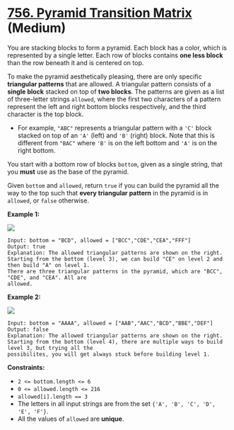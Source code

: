 # [756. Pyramid Transition Matrix][link] (Medium)

[link]: https://leetcode.com/problems/pyramid-transition-matrix/

You are stacking blocks to form a pyramid. Each block has a color, which is represented by a single
letter. Each row of blocks contains **one less block** than the row beneath it and is centered on
top.

To make the pyramid aesthetically pleasing, there are only specific **triangular patterns** that are
allowed. A triangular pattern consists of a **single block** stacked on top of **two blocks**. The
patterns are given as a list of three-letter strings `allowed`, where the first two characters of a
pattern represent the left and right bottom blocks respectively, and the third character is the top
block.

- For example, `"ABC"` represents a triangular pattern with a `'C'` block stacked on top of an `'A'`
(left) and `'B'` (right) block. Note that this is different from `"BAC"` where `'B'` is on the left
bottom and `'A'` is on the right bottom.

You start with a bottom row of blocks `bottom`, given as a single string, that you **must** use as
the base of the pyramid.

Given `bottom` and `allowed`, return `true` if you can build the pyramid all the way to the top such
that **every triangular pattern** in the pyramid is in  `allowed`, or  `false` otherwise.

**Example 1:**

![](https://assets.leetcode.com/uploads/2021/08/26/pyramid1-grid.jpg)

```
Input: bottom = "BCD", allowed = ["BCC","CDE","CEA","FFF"]
Output: true
Explanation: The allowed triangular patterns are shown on the right.
Starting from the bottom (level 3), we can build "CE" on level 2 and then build "A" on level 1.
There are three triangular patterns in the pyramid, which are "BCC", "CDE", and "CEA". All are
allowed.
```

**Example 2:**

![](https://assets.leetcode.com/uploads/2021/08/26/pyramid2-grid.jpg)

```
Input: bottom = "AAAA", allowed = ["AAB","AAC","BCD","BBE","DEF"]
Output: false
Explanation: The allowed triangular patterns are shown on the right.
Starting from the bottom (level 4), there are multiple ways to build level 3, but trying all the
possibilites, you will get always stuck before building level 1.
```

**Constraints:**

- `2 <= bottom.length <= 6`
- `0 <= allowed.length <= 216`
- `allowed[i].length == 3`
- The letters in all input strings are from the set `{'A', 'B', 'C', 'D', 'E', 'F'}`.
- All the values of `allowed` are **unique**.
